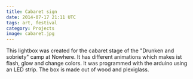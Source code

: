 ```yaml
---
title: Cabaret sign
date: 2014-07-17 21:11 UTC
tags: art, festival
category: Projects
image: cabaret.jpg
---
```


This lightbox was created for the cabaret stage of the "Drunken and sobriety" camp at Nowhere. It has different animations which makes ist flash, glow and change colors. It was programmed with the arduino using an LED strip. The box is made out of wood and plexiglass.

